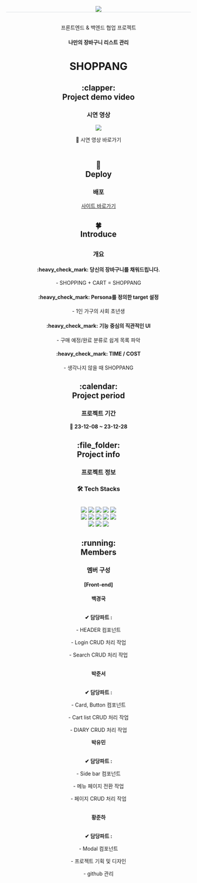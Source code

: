 <div align= "center" style="border-bottom: 1px solid #d8dee4; color: #282d33;">
    <img src="./public/assets/images/readme_images/최종logo_3.svg" />
</div>
<br/>

<div align = "center">
    <p>프론트엔드 & 백엔드 협업 프로젝트</p>
    <h4>나만의 장바구니 리스트 관리</h4>
    <h1>SHOPPANG</h1>
    <h2>
        :clapper:<br/>
        Project demo video
    </h2>
    <h3>
        시연 영상
    </h3>
    <p>
      <img src="https://github.com/joona0306/shoppang/assets/148061993/d6dc7461-43cd-420b-972f-857edd797563"/>
    </p>
    <span>
        🔹
        <a herf="https://www.youtube.com/watch?v=QSKiyPgRrgo" target="_blank">
            시연 영상 바로가기
        </a>
    </span>
<br/><br/>
    <h2>
        🌱
        <br/>
        Deploy
    </h2>
    <h3>배포</h3>
    <span>
        <a href="http://192.168.0.144:5213/" target="_blank">
            사이트 바로가기
        </a>
    </span>
    <h2>
        🍀<br/>
        Introduce<br/>
    <h2>
  <h3>
    개요
  </h3>

  <h4>
    :heavy_check_mark:
    당신의 장바구니를 채워드립니다.
  </h4>
  <p>
    - SHOPPING + CART = SHOPPANG
  </p>  
  <h4>
    :heavy_check_mark:
    Persona를 정의한 target 설정
  </h4>
  <p>
    - 1인 가구의 사회 초년생
  </p>
  <h4>
    :heavy_check_mark:
    기능 중심의 직관적인 UI
  </h4>
  <p>
    - 구매 예정/완료 분류로 쉽게 목록 파악
  </p>  
  <h4>
    :heavy_check_mark:
    TIME / COST
  </h4>
  <p>
    - 생각나지 않을 때 SHOPPANG 
  </p>

  <h2>
    :calendar:<br/>
    Project period
  </h2>
  <h3>
    프로젝트 기간
  </h3>

  <p>
    🔸 <b>23-12-08 ~ 23-12-28</b>
  </p>

  <h2>
    :file_folder:<br/>
    Project info
  </h2>
  <h3>
    프로젝트 정보
  </h3>
    <h3> 🛠️ Tech Stacks </h3> <br>
    <div style="margin: 0 auto; text-align: center;" align= "center">
        <img src="https://img.shields.io/badge/CSS3-1572B6?style=for-the-badge&logo=CSS3&logoColor=white">
        <img src="https://img.shields.io/badge/Eslint-4B32C3?style=for-the-badge&logo=Eslint&logoColor=white">
        <img src="https://img.shields.io/badge/Figma-F24E1E?style=for-the-badge&logo=Figma&logoColor=white">
        <img src="https://img.shields.io/badge/Git-F05032?style=for-the-badge&logo=Git&logoColor=white">
        <img src="https://img.shields.io/badge/Notion-000000?style=for-the-badge&logo=Notion&logoColor=white">
        <br/><img src="https://img.shields.io/badge/Prettier-F7B93E?style=for-the-badge&logo=Prettier&logoColor=white">
        <img src="https://img.shields.io/badge/React-61DAFB?style=for-the-badge&logo=React&logoColor=white">
        <img src="https://img.shields.io/badge/Sass-CC6699?style=for-the-badge&logo=Sass&logoColor=white">
        <img src="https://img.shields.io/badge/Slack-4A154B?style=for-the-badge&logo=Slack&logoColor=white">
        <img src="https://img.shields.io/badge/Github-181717?style=for-the-badge&logo=Github&logoColor=white">
        <br/><img src="https://img.shields.io/badge/HTML5-E34F26?style=for-the-badge&logo=HTML5&logoColor=white">
        <img src="https://img.shields.io/badge/Javascript-F7DF1E?style=for-the-badge&logo=Javascript&logoColor=white">
        <img src="https://img.shields.io/badge/StyledComponents-DB7093?style=for-the-badge&logo=StyledComponents&logoColor=white">
    </div>

  <h2>
    :running:<br/>
    Members
  </h2>
  <h3>
    멤버 구성
  </h3>

  <h4>
    <b>[Front-end]</b>
  </h4>
    <span>
      <b>백경국</b>
      </br>
    </span>
    <br />
    <p><b>✔ 담당파트 : </b></p>
    <p>
     - HEADER 컴포넌트
    </p>
    <p>
     - Login CRUD 처리 작업
    </p>
    <p>
     - Search CRUD 처리 작업
    </p>        
    <br/>
  <span>
      <b>박준서</b>
      <br />
  </span>
    <br />
    <p><b>✔ 담당파트 : </b></p>    
    <p>
      - Card, Button 컴포넌트 
    </p>
    <p>
      - Cart list CRUD 처리 작업
    </p>
    <p>
      - DIARY CRUD 처리 작업
    </p>
    <span>
      <b>박유민</b>
      </br>
    </span>
    <br />
    <p><b>✔ 담당파트 : </b></p>
    <p>
     - Side bar 컴포넌트
    </p>
    <p>
     - 메뉴 페이지 전환 작업
    </p>
    <p>
     - 페이지 CRUD 처리 작업
    </p>        
    <br/>
    <span>
      <b>황준하</b>
      </br>
    </span>
    <br />
    <p><b>✔ 담당파트 : </b></p>
    <p>
     - Modal 컴포넌트
    </p>
    <p>
     - 프로젝트 기획 및 디자인
    </p>
    <p>
     - github 관리
    </p>        
    <br/>      
</div>
